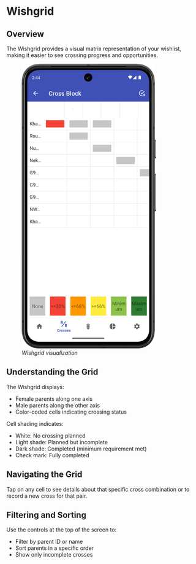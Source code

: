 <link rel="stylesheet" type="text/css" href="_styles/styles.css">

# Wishgrid

## Overview

The Wishgrid provides a visual matrix representation of your wishlist, making it easier to see crossing progress and opportunities.

<figure class="image">
    <img class="screenshot" src="_static/images/wishgrid.png" width="350px">
    <figcaption><i>Wishgrid visualization</i></figcaption>
</figure>

## Understanding the Grid

The Wishgrid displays:
- Female parents along one axis
- Male parents along the other axis
- Color-coded cells indicating crossing status

Cell shading indicates:
- White: No crossing planned
- Light shade: Planned but incomplete
- Dark shade: Completed (minimum requirement met)
- Check mark: Fully completed

## Navigating the Grid

Tap on any cell to see details about that specific cross combination or to record a new cross for that pair.

## Filtering and Sorting

Use the controls at the top of the screen to:
- Filter by parent ID or name
- Sort parents in a specific order
- Show only incomplete crosses